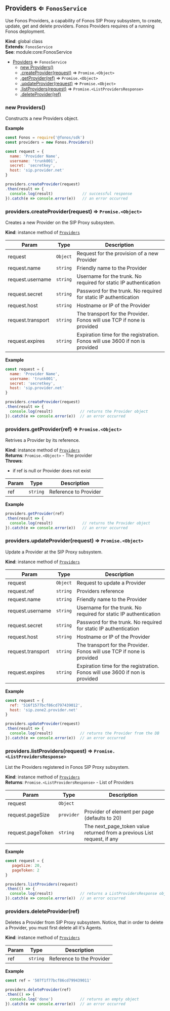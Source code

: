 <a name="Providers"></a>

## Providers ⇐ <code>FonosService</code>
Use Fonos Providers, a capability of Fonos SIP Proxy subsystem,to create, update, get and delete providers. Fonos Providers requires of arunning Fonos deployment.

**Kind**: global class  
**Extends**: <code>FonosService</code>  
**See**: module:core:FonosService  

* [Providers](#Providers) ⇐ <code>FonosService</code>
    * [new Providers()](#new_Providers_new)
    * [.createProvider(request)](#Providers+createProvider) ⇒ <code>Promise.&lt;Object&gt;</code>
    * [.getProvider(ref)](#Providers+getProvider) ⇒ <code>Promise.&lt;Object&gt;</code>
    * [.updateProvider(request)](#Providers+updateProvider) ⇒ <code>Promise.&lt;Object&gt;</code>
    * [.listProviders(request)](#Providers+listProviders) ⇒ <code>Promise.&lt;ListProvidersResponse&gt;</code>
    * [.deleteProvider(ref)](#Providers+deleteProvider)

<a name="new_Providers_new"></a>

### new Providers()
Constructs a new Providers object.

**Example**  
```js
const Fonos = require('@fonos/sdk')const providers = new Fonos.Providers()const request = {  name: 'Provider Name',  username: 'trunk001',  secret: 'secretkey',  host: 'sip.provider.net'}providers.createProvider(request).then(result => {  console.log(result)             // successful response}).catch(e => console.error(e))   // an error occurred
```
<a name="Providers+createProvider"></a>

### providers.createProvider(request) ⇒ <code>Promise.&lt;Object&gt;</code>
Creates a new Provider on the SIP Proxy subsystem.

**Kind**: instance method of [<code>Providers</code>](#Providers)  

| Param | Type | Description |
| --- | --- | --- |
| request | <code>Object</code> | Request for the provision of a new Provider |
| request.name | <code>string</code> | Friendly name to the Provider |
| request.username | <code>string</code> | Username for the trunk. No required for static IP authentication |
| request.secret | <code>string</code> | Password for the trunk. No required for static IP authentication |
| request.host | <code>string</code> | Hostname or IP of the Provider |
| request.transport | <code>string</code> | The transport for the Provider. Fonos will use TCP if none is provided |
| request.expires | <code>string</code> | Expiration time for the registration. Fonos will use 3600 if non is provided |

**Example**  
```js
const request = {  name: 'Provider Name',  username: 'trunk001',  secret: 'secretkey',  host: 'sip.provider.net'}providers.createProvider(request).then(result => {  console.log(result)            // returns the Provider object}).catch(e => console.error(e))  // an error occurred
```
<a name="Providers+getProvider"></a>

### providers.getProvider(ref) ⇒ <code>Promise.&lt;Object&gt;</code>
Retrives a Provider by its reference.

**Kind**: instance method of [<code>Providers</code>](#Providers)  
**Returns**: <code>Promise.&lt;Object&gt;</code> - The provider  
**Throws**:

- if ref is null or Provider does not exist


| Param | Type | Description |
| --- | --- | --- |
| ref | <code>string</code> | Reference to Provider |

**Example**  
```js
providers.getProvider(ref).then(result => {  console.log(result)             // returns the Provider object}).catch(e => console.error(e))   // an error occurred
```
<a name="Providers+updateProvider"></a>

### providers.updateProvider(request) ⇒ <code>Promise.&lt;Object&gt;</code>
Update a Provider at the SIP Proxy subsystem.

**Kind**: instance method of [<code>Providers</code>](#Providers)  

| Param | Type | Description |
| --- | --- | --- |
| request | <code>Object</code> | Request to update a Provider |
| request.ref | <code>string</code> | Providers reference |
| request.name | <code>string</code> | Friendly name to the Provider |
| request.username | <code>string</code> | Username for the trunk. No required for static IP authentication |
| request.secret | <code>string</code> | Password for the trunk. No required for static IP authentication |
| request.host | <code>string</code> | Hostname or IP of the Provider |
| request.transport | <code>string</code> | The transport for the Provider. Fonos will use TCP if none is provided |
| request.expires | <code>string</code> | Expiration time for the registration. Fonos will use 3600 if non is provided |

**Example**  
```js
const request = {  ref: '516f1577bcf86cd797439012',  host: 'sip.zone2.provider.net'}providers.updateProvider(request).then(result => {  console.log(result)            // returns the Provider from the DB}).catch(e => console.error(e))  // an error occurred
```
<a name="Providers+listProviders"></a>

### providers.listProviders(request) ⇒ <code>Promise.&lt;ListProvidersResponse&gt;</code>
List the Providers registered in Fonos SIP Proxy subsystem.

**Kind**: instance method of [<code>Providers</code>](#Providers)  
**Returns**: <code>Promise.&lt;ListProvidersResponse&gt;</code> - List of Providers  

| Param | Type | Description |
| --- | --- | --- |
| request | <code>Object</code> |  |
| request.pageSize | <code>provider</code> | Provider of element per page (defaults to 20) |
| request.pageToken | <code>string</code> | The next_page_token value returned from a previous List request, if any |

**Example**  
```js
const request = {   pageSize: 20,   pageToken: 2}providers.listProviders(request).then(() => {  console.log(result)            // returns a ListProvidersResponse object}).catch(e => console.error(e))  // an error occurred
```
<a name="Providers+deleteProvider"></a>

### providers.deleteProvider(ref)
Deletes a Provider from SIP Proxy subsystem. Notice, that in order to deletea Provider, you must first delete all it's Agents.

**Kind**: instance method of [<code>Providers</code>](#Providers)  

| Param | Type | Description |
| --- | --- | --- |
| ref | <code>string</code> | Reference to the Provider |

**Example**  
```js
const ref = '507f1f77bcf86cd799439011'providers.deleteProvider(ref).then(() => {  console.log('done')            // returns an empty object}).catch(e => console.error(e))  // an error occurred
```
